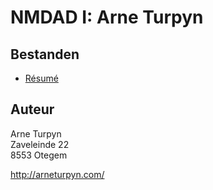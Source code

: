 NMDAD I: Arne Turpyn
====================

Bestanden
---------

* [Résumé](resume.md)

Auteur
------

Arne Turpyn  
Zaveleinde 22  
8553 Otegem  

http://arneturpyn.com/